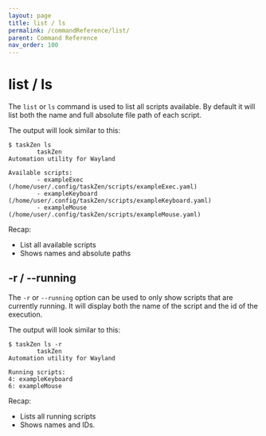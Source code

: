 ```yaml
---
layout: page
title: list / ls
permalink: /commandReference/list/
parent: Command Reference
nav_order: 100
---
```


# list / ls

The `list` or `ls` command is used to list all scripts available. By default it will list both the name and full absolute file path of each script.

The output will look similar to this:
```
$ taskZen ls
        taskZen
Automation utility for Wayland

Available scripts:
        - exampleExec (/home/user/.config/taskZen/scripts/exampleExec.yaml)
        - exampleKeyboard (/home/user/.config/taskZen/scripts/exampleKeyboard.yaml)
        - exampleMouse (/home/user/.config/taskZen/scripts/exampleMouse.yaml)
```

Recap:
- List all available scripts
- Shows names and absolute paths

## -r / --running

The `-r` or `--running` option can be used to only show scripts that are currently running. It will display both the name of the script and the id of the execution.

The output will look similar to this:
```
$ taskZen ls -r
        taskZen
Automation utility for Wayland

Running scripts:
4: exampleKeyboard
6: exampleMouse
```

Recap:
- Lists all running scripts
- Shows names and IDs.
